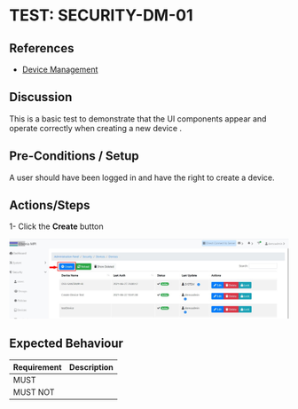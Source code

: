 # TEST: SECURITY-DM-01

## References

* [Device Management](../../../../operations/security-administration/device-management.md)

## Discussion

This is a basic test to demonstrate that the UI components appear and operate correctly when creating a new device .

## Pre-Conditions / Setup

A user should have been logged in and have the right to create a device.

## Actions/Steps

1- Click the **Create** button

![](../../../../../.gitbook/assets/1%20%286%29.jpg)

## Expected Behaviour

| Requirement | Description |
| :--- | :--- |
| MUST |  |
| MUST NOT |  |

